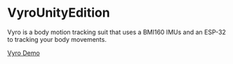 # VyroUnityEdition
Vyro is a body motion tracking suit that uses a BMI160 IMUs and an ESP-32 to tracking your body movements.

[Vyro Demo](https://github.com/TparT/VyroUnityEdition/assets/66745515/60530699-39dc-4bfe-bc41-db7a44f202aa)

